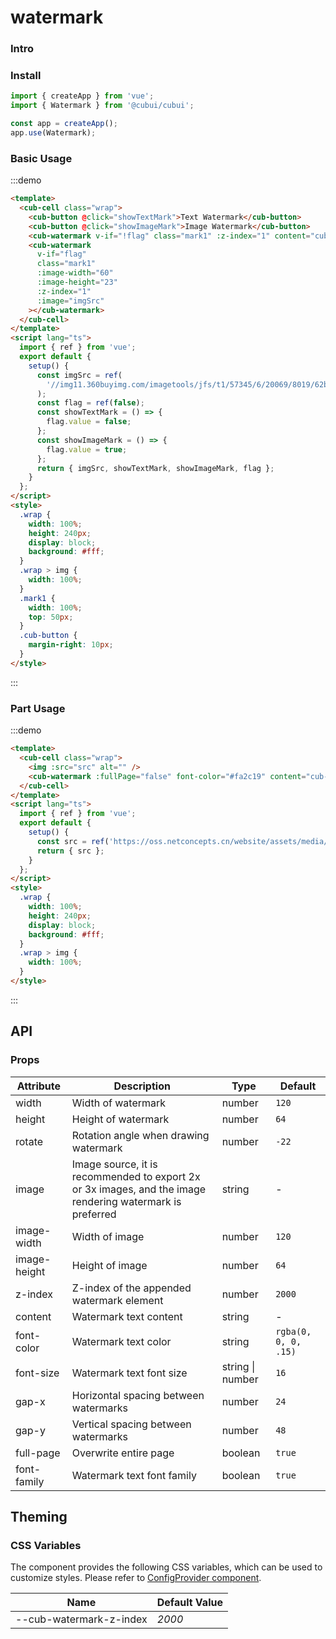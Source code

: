 # watermark

### Intro

### Install

```javascript
import { createApp } from 'vue';
import { Watermark } from '@cubui/cubui';

const app = createApp();
app.use(Watermark);
```

### Basic Usage

:::demo

```html
<template>
  <cub-cell class="wrap">
    <cub-button @click="showTextMark">Text Watermark</cub-button>
    <cub-button @click="showImageMark">Image Watermark</cub-button>
    <cub-watermark v-if="!flag" class="mark1" :z-index="1" content="cub-ui-water-mark"></cub-watermark>
    <cub-watermark
      v-if="flag"
      class="mark1"
      :image-width="60"
      :image-height="23"
      :z-index="1"
      :image="imgSrc"
    ></cub-watermark>
  </cub-cell>
</template>
<script lang="ts">
  import { ref } from 'vue';
  export default {
    setup() {
      const imgSrc = ref(
        '//img11.360buyimg.com/imagetools/jfs/t1/57345/6/20069/8019/62b995cdEd96fef03/51d3302dfeccd1d2.png'
      );
      const flag = ref(false);
      const showTextMark = () => {
        flag.value = false;
      };
      const showImageMark = () => {
        flag.value = true;
      };
      return { imgSrc, showTextMark, showImageMark, flag };
    }
  };
</script>
<style>
  .wrap {
    width: 100%;
    height: 240px;
    display: block;
    background: #fff;
  }
  .wrap > img {
    width: 100%;
  }
  .mark1 {
    width: 100%;
    top: 50px;
  }
  .cub-button {
    margin-right: 10px;
  }
</style>
```

:::

### Part Usage

:::demo

```html
<template>
  <cub-cell class="wrap">
    <img :src="src" alt="" />
    <cub-watermark :fullPage="false" font-color="#fa2c19" content="cub-ui"></cub-watermark>
  </cub-cell>
</template>
<script lang="ts">
  import { ref } from 'vue';
  export default {
    setup() {
      const src = ref('https://oss.netconcepts.cn/website/assets/media/wap/blog-wap-bg-1.jpg');
      return { src };
    }
  };
</script>
<style>
  .wrap {
    width: 100%;
    height: 240px;
    display: block;
    background: #fff;
  }
  .wrap > img {
    width: 100%;
  }
</style>
```

:::

## API

### Props

| Attribute    | Description                                                                                               | Type             | Default              |
| ------------ | --------------------------------------------------------------------------------------------------------- | ---------------- | -------------------- |
| width        | Width of watermark                                                                                        | number           | `120`                |
| height       | Height of watermark                                                                                       | number           | `64`                 |
| rotate       | Rotation angle when drawing watermark                                                                     | number           | `-22`                |
| image        | Image source, it is recommended to export 2x or 3x images, and the image rendering watermark is preferred | string           | -                    |
| image-width  | Width of image                                                                                            | number           | `120`                |
| image-height | Height of image                                                                                           | number           | `64`                 |
| z-index      | Z-index of the appended watermark element                                                                 | number           | `2000`               |
| content      | Watermark text content                                                                                    | string           | -                    |
| font-color   | Watermark text color                                                                                      | string           | `rgba(0, 0, 0, .15)` |
| font-size    | Watermark text font size                                                                                  | string \| number | `16`                 |
| gap-x        | Horizontal spacing between watermarks                                                                     | number           | `24`                 |
| gap-y        | Vertical spacing between watermarks                                                                       | number           | `48`                 |
| full-page    | Overwrite entire page                                                                                     | boolean          | `true`               |
| font-family  | Watermark text font family                                                                                | boolean          | `true`               |

## Theming

### CSS Variables

The component provides the following CSS variables, which can be used to customize styles. Please refer to [ConfigProvider component](#/en-US/component/configprovider).

| Name                    | Default Value |
| ----------------------- | ------------- |
| --cub-watermark-z-index | _2000_        |
